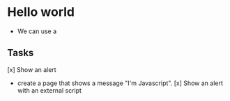 # Hello world
- We can use a <script> tag to add Javascript code to a page.
- The type and language attributes are not required.
- A script in an external file can be inserted with <script src="path/to/script.js"></script>

## Tasks
[x] Show an alert
- create a page that shows a message "I'm Javascript".
[x] Show an alert with an external script